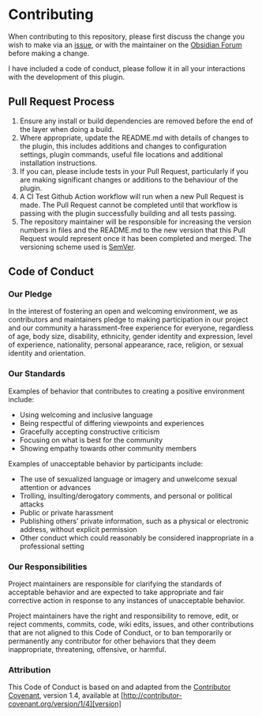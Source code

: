 # Contributing

When contributing to this repository, please first discuss the change you wish to make via an [issue](https://github.com/akaalias/obsidian-extract-pdf-highlights/issues), or with the maintainer on the [Obsidian Forum](https://forum.obsidian.md/u/akaalias/summary) before making a change. 

I have included a code of conduct, please follow it in all your interactions with the development of this plugin.

## Pull Request Process

1. Ensure any install or build dependencies are removed before the end of the layer when doing a 
   build.
2. Where appropriate, update the README.md with details of changes to the plugin, this includes additions and changes to configuration  
   settings, plugin commands, useful file locations and additional installation instructions.
3. If you can, please include tests in your Pull Request, particularly if you are making significant changes or additions to the behaviour of the plugin.
4. A CI Test Github Action workflow will run when a new Pull Request is made. The Pull Request cannot be completed until that workflow is passing with the plugin successfully building and all tests passing.
5. The repository maintainer will be responsible for increasing the version numbers in files and the README.md to the new version that this Pull Request would represent once it has been completed and merged. The versioning scheme used is [SemVer](http://semver.org/).

## Code of Conduct

### Our Pledge

In the interest of fostering an open and welcoming environment, we as
contributors and maintainers pledge to making participation in our project and our community a harassment-free experience for everyone, regardless of age, body size, disability, ethnicity, gender identity and expression, level of experience, nationality, personal appearance, race, religion, or sexual identity and orientation.

### Our Standards

Examples of behavior that contributes to creating a positive environment include:

* Using welcoming and inclusive language
* Being respectful of differing viewpoints and experiences
* Gracefully accepting constructive criticism
* Focusing on what is best for the community
* Showing empathy towards other community members

Examples of unacceptable behavior by participants include:

* The use of sexualized language or imagery and unwelcome sexual attention or advances
* Trolling, insulting/derogatory comments, and personal or political attacks
* Public or private harassment
* Publishing others' private information, such as a physical or electronic address, without explicit permission
* Other conduct which could reasonably be considered inappropriate in a professional setting

### Our Responsibilities

Project maintainers are responsible for clarifying the standards of acceptable behavior and are expected to take appropriate and fair corrective action in response to any instances of unacceptable behavior.

Project maintainers have the right and responsibility to remove, edit, or reject comments, commits, code, wiki edits, issues, and other contributions that are not aligned to this Code of Conduct, or to ban temporarily or permanently any contributor for other behaviors that they deem inappropriate,
threatening, offensive, or harmful.

### Attribution

This Code of Conduct is based on and adapted from the [Contributor Covenant][homepage], version 1.4,
available at [http://contributor-covenant.org/version/1/4][version]

[homepage]: http://contributor-covenant.org
[version]: http://contributor-covenant.org/version/1/4/